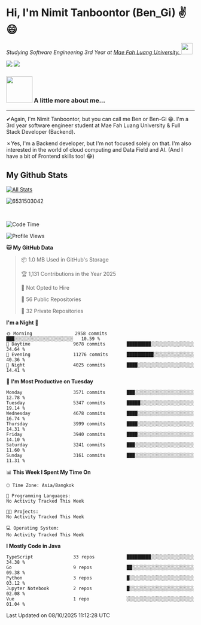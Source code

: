 # Hi, I'm Nimit Tanboontor (Ben_Gi) ✌😄
<p><em>Studying Software Engineering 3rd Year at <a href="https://en.mfu.ac.th/home.html"> Mae Fah Luang University.
</a><img src="https://media.giphy.com/media/WUlplcMpOCEmTGBtBW/giphy.gif" width="30"> </em></p>


[![](https://img.shields.io/badge/linkedin-%230077B5.svg?style=for-the-badge&logo=linkedin)]([https://www.linkedin.com/in/thanaphoom-babparn/](https://www.linkedin.com/in/nimit-tanbooutor-798139246/))
[![](https://img.shields.io/badge/Medium-12100E?style=for-the-badge&logo=medium&logoColor=white)](https://medium.com/@nimittanbooutor)

### <img src="https://media.giphy.com/media/VgCDAzcKvsR6OM0uWg/giphy.gif" width="70"> A little more about me...  

<hr> <!-- Horizontal line -->

&#10004;Again, I'm Nimit Tanboontor, but you can call me Ben or Ben-Gi 😁. I'm a 3rd year software engineer student at Mae Fah Luang University & Full Stack Developer (Backend).

&#10007;Yes, I'm a Backend developer, but I'm not focused solely on that. I'm also interested in the world of cloud computing and Data Field and AI. (And I have a bit of Frontend skills too! 😂)


## My Github Stats

[![All Stats](https://github-readme-stats.vercel.app/api?username=6531503042&show_icons=true&theme=algolia)](https://github.com/6531503042)

<p><img align="center" src="https://github-readme-streak-stats.herokuapp.com/?user=6531503042&" alt="6531503042" /></p>

<br />


<!--START_SECTION:waka-->
![Code Time](http://img.shields.io/badge/Code%20Time-525%20hrs%2038%20mins-blue)

![Profile Views](http://img.shields.io/badge/Profile%20Views-28-blue)

**🐱 My GitHub Data** 

> 📦 1.0 MB Used in GitHub's Storage 
 > 
> 🏆 1,131 Contributions in the Year 2025
 > 
> 🚫 Not Opted to Hire
 > 
> 📜 56 Public Repositories 
 > 
> 🔑 32 Private Repositories 
 > 
**I'm a Night 🦉** 

```text
🌞 Morning                2958 commits        ███░░░░░░░░░░░░░░░░░░░░░░   10.59 % 
🌆 Daytime                9678 commits        █████████░░░░░░░░░░░░░░░░   34.64 % 
🌃 Evening                11276 commits       ██████████░░░░░░░░░░░░░░░   40.36 % 
🌙 Night                  4025 commits        ████░░░░░░░░░░░░░░░░░░░░░   14.41 % 
```
📅 **I'm Most Productive on Tuesday** 

```text
Monday                   3571 commits        ███░░░░░░░░░░░░░░░░░░░░░░   12.78 % 
Tuesday                  5347 commits        █████░░░░░░░░░░░░░░░░░░░░   19.14 % 
Wednesday                4678 commits        ████░░░░░░░░░░░░░░░░░░░░░   16.74 % 
Thursday                 3999 commits        ████░░░░░░░░░░░░░░░░░░░░░   14.31 % 
Friday                   3940 commits        ████░░░░░░░░░░░░░░░░░░░░░   14.10 % 
Saturday                 3241 commits        ███░░░░░░░░░░░░░░░░░░░░░░   11.60 % 
Sunday                   3161 commits        ███░░░░░░░░░░░░░░░░░░░░░░   11.31 % 
```


📊 **This Week I Spent My Time On** 

```text
🕑︎ Time Zone: Asia/Bangkok

💬 Programming Languages: 
No Activity Tracked This Week

🐱‍💻 Projects: 
No Activity Tracked This Week

💻 Operating System: 
No Activity Tracked This Week
```

**I Mostly Code in Java** 

```text
TypeScript               33 repos            █████████░░░░░░░░░░░░░░░░   34.38 % 
Go                       9 repos             ██░░░░░░░░░░░░░░░░░░░░░░░   09.38 % 
Python                   3 repos             █░░░░░░░░░░░░░░░░░░░░░░░░   03.12 % 
Jupyter Notebook         2 repos             █░░░░░░░░░░░░░░░░░░░░░░░░   02.08 % 
Vue                      1 repo              ░░░░░░░░░░░░░░░░░░░░░░░░░   01.04 % 
```




 Last Updated on 08/10/2025 11:12:28 UTC
<!--END_SECTION:waka-->
